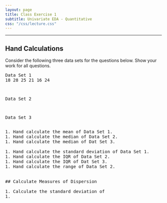 ```yaml
---
layout: page
title: Class Exercise 1
subtitle: Univariate EDA - Quantitative
css: "/css/lecture.css"
---
```


----

## Hand Calculations

Consider the following three data sets for the questions below.  Show your work for all questions.

<pre>
Data Set 1
18 28 25 21 16 24
<pre>

<pre>
Data Set 2
<pre>

<pre>
Data Set 3
<pre>

1. Hand calculate the mean of Data Set 1.
1. Hand calculate the median of Data Set 2.
1. Hand calculate the median of Dat Set 3.

1. Hand calculate the standard deviation of Data Set 1.
1. Hand calculate the IQR of Data Set 2.
1. Hand calculate the IQR of Dat Set 3.
1. Hand calculate the range of Data Set 2.


## Calculate Measures of Dispersion

1. Calculate the standard deviation of 
1. 
